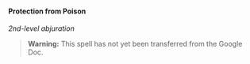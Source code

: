 #### Protection from Poison
<!-- markdownlint-disable-next-line no-emphasis-as-heading -->
_2nd-level abjuration_

> **Warning:**
> This spell has not yet been transferred from the Google Doc.
